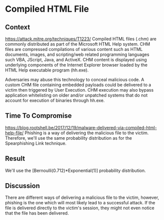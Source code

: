 # Compiled HTML File

## Context 

https://attack.mitre.org/techniques/T1223/
Compiled HTML files (.chm) are commonly distributed as part of the Microsoft HTML Help system. CHM files are compressed compilations of various content such as HTML documents, images, and scripting/web related programming languages such VBA, JScript, Java, and ActiveX. CHM content is displayed using underlying components of the Internet Explorer browser loaded by the HTML Help executable program (hh.exe).

Adversaries may abuse this technology to conceal malicious code. A custom CHM file containing embedded payloads could be delivered to a victim then triggered by User Execution. CHM execution may also bypass application whitelisting on older and/or unpatched systems that do not account for execution of binaries through hh.exe.

## Time To Compromise

https://blog.rootshell.be/2017/12/19/malware-delivered-via-compiled-html-help-file/
Phishing is a way of delivering the malicious file to the victim. Therefore, we'll use the same probability distribution as for the Spearphishing Link technique.  

## Result 

We'll use the [Bernoulli(0.712)*Exponential(1)] probability distribution.

## Discussion

There are different ways of delivering a malicious file to the victim, however, phishing is the one which will most likely lead to a successful attack. If the file is delivered directly to the victim's session, they might not even notice that the file has been delivered.